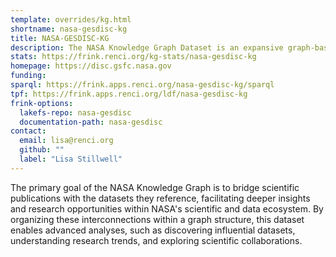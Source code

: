 ```yaml
---
template: overrides/kg.html
shortname: nasa-gesdisc-kg
title: NASA-GESDISC-KG
description: The NASA Knowledge Graph Dataset is an expansive graph-based dataset designed to integrate and interconnect information about satellite datasets, scientific publications, instruments, platforms, projects, data centers, and science keywords. This knowledge graph is particularly focused on datasets managed by NASA's Distributed Active Archive Centers (DAACs), which are NASA's data repositories responsible for archiving and distributing scientific data. In addition to NASA DAACs, the graph includes datasets from 184 data providers worldwide, including various government agencies and academic institutions.
stats: https://frink.renci.org/kg-stats/nasa-gesdisc-kg
homepage: https://disc.gsfc.nasa.gov
funding:
sparql: https://frink.apps.renci.org/nasa-gesdisc-kg/sparql
tpf: https://frink.apps.renci.org/ldf/nasa-gesdisc-kg
frink-options:
  lakefs-repo: nasa-gesdisc
  documentation-path: nasa-gesdisc
contact:
  email: lisa@renci.org  
  github: ""
  label: "Lisa Stillwell"
---
```

The primary goal of the NASA Knowledge Graph is to bridge scientific publications with the datasets they reference, facilitating deeper insights and research opportunities within NASA's scientific and data ecosystem. By organizing these interconnections within a graph structure, this dataset enables advanced analyses, such as discovering influential datasets, understanding research trends, and exploring scientific collaborations. 
